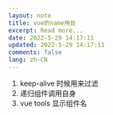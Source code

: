 ```yaml
---
layout: note
title: vue的name用处
excerpt: Read more...
date: 2022-5-29 14:17:11
updated: 2022-5-29 14:17:11
comments: false
lang: zh-CN
---
```


1. keep-alive 时候用来过滤
2. 递归组件调用自身
3. vue tools 显示组件名
  